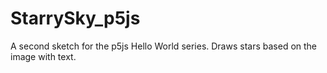 # StarrySky_p5js
A second sketch for the p5js Hello World series. Draws stars based on the image with text. 
